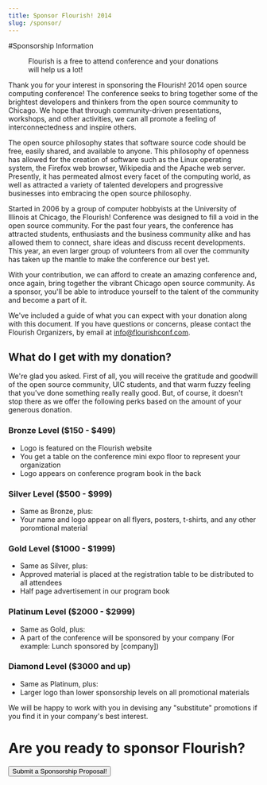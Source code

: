 ```yaml
---
title: Sponsor Flourish! 2014
slug: /sponsor/
---
```


#Sponsorship Information

<figure class="right">
  <img src="http://flourishconf.com/2014/images/sponsorship.jpg" class="medium" alt="" />
  <figcaption>Flourish is a free to attend conference and your donations <br />will help us a lot!</figcaption>
</figure>

Thank you for your interest in sponsoring the Flourish! 2014 open source computing conference! The conference seeks to bring together some of the brightest developers and thinkers from the open source community to Chicago. We hope that through community-driven presentations, workshops, and other activities, we can all promote a feeling of interconnectedness and 
inspire others.

The open source philosophy states that software source code should be free, easily shared, and available to anyone. This philosophy of openness has allowed for the creation of software such as the Linux operating system, the Firefox web browser, Wikipedia and the Apache web server. Presently, it has permeated almost every facet of the computing world, as well as attracted a variety of talented developers and progressive businesses into embracing the open source philosophy. 

Started in 2006 by a group of computer hobbyists at the University of Illinois at Chicago, the Flourish! Conference was designed to fill a void in the open source community. For the past four years, the conference has attracted students, enthusiasts and the business community alike and has allowed them to connect, share ideas and discuss recent developments. This year, an even larger group of volunteers from all over the community has taken up the mantle to make the conference our best yet.

With your contribution, we can afford to create an amazing conference and, once again, bring together the vibrant Chicago open source community. As a sponsor, you'll be able to introduce yourself to the talent of the community and become a part of it.

We've included a guide of what you can expect with your donation along with this document. If you have questions or concerns, please contact the Flourish Organizers, by email at [info@flourishconf.com](mailto:info@flourishconf.com?Subject=Flourish%202014%20Sponsorship%20Information).

## What do I get with my donation?
We're glad you asked.  First of all, you will receive the gratitude and goodwill of the open source community, UIC students, and that warm fuzzy feeling that you've done something really really good.  But, of course, it doesn't stop there as we offer the following perks based on the amount of your generous donation.

### Bronze Level ($150 - $499)

- Logo is featured on the Flourish website
- You get a table on the conference mini expo floor to represent your organization
- Logo appears on conference program book in the back

### Silver Level ($500 - $999)

- Same as Bronze, plus: 
- Your name and logo appear on all flyers, posters, t-shirts, and any other poromtional material

### Gold Level ($1000 - $1999)

- Same as Silver, plus:
- Approved material is placed at the registration table to be distributed to all attendees
- Half page advertisement in our program book

### Platinum Level ($2000 - $2999)

- Same as Gold, plus:
- A part of the conference will be sponsored by your company (For example: Lunch sponsored by [company])

### Diamond Level ($3000 and up)

- Same as Platinum, plus:
- Larger logo than lower sponsorship levels on all promotional materials


We will be happy to work with you in devising any "substitute" promotions if you find it in your company's best interest.

# Are you ready to sponsor Flourish?

<form action="sponsorship-proposal.php" method="GET">
<input type="submit" value="Submit a Sponsorship Proposal!"/>
</form>

